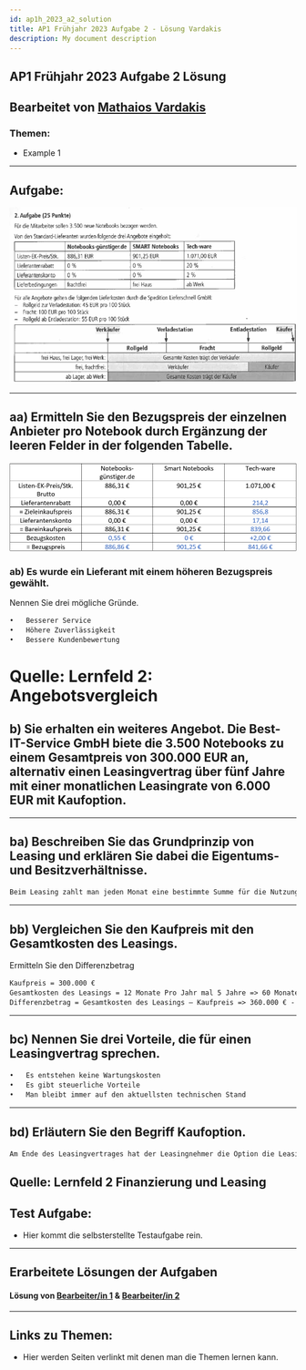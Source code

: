 ```yaml
---
id: ap1h_2023_a2_solution
title: AP1 Frühjahr 2023 Aufgabe 2 - Lösung Vardakis
description: My document description
---
```


## AP1 Frühjahr 2023 Aufgabe 2 Lösung 

## Bearbeitet von [Mathaios Vardakis](<../../../user/Auszubildende Michel/vardakis.md>)

### Themen:

- Example 1

---

## Aufgabe:

![AP1 Frühjahr 2023 Aufgabe 1a](img/AP1/2023/ap1f_2023/AP1f_2023_a2.png)

---

## aa) Ermitteln Sie den Bezugspreis der einzelnen Anbieter pro Notebook durch Ergänzung der leeren Felder in der folgenden Tabelle.

![AP1 Frühjahr 2023 Aufgabe 1a](img/AP1/2023/ap1f_2023/solution/AP1f_2023_a2_aa_solution.png)

### ab) Es wurde ein Lieferant mit einem höheren Bezugspreis gewählt.
Nennen Sie drei mögliche Gründe.
```txt
•	Besserer Service
•	Höhere Zuverlässigkeit
•	Bessere Kundenbewertung
```

# Quelle: Lernfeld 2: Angebotsvergleich 

## b) Sie erhalten ein weiteres Angebot. Die Best-IT-Service GmbH biete die 3.500 Notebooks zu einem Gesamtpreis von 300.000 EUR an, alternativ einen Leasingvertrag über fünf Jahre mit einer monatlichen Leasingrate von 6.000 EUR mit Kaufoption.
---

## ba) Beschreiben Sie das Grundprinzip von Leasing und erklären Sie dabei die Eigentums- und Besitzverhältnisse.

```txt
Beim Leasing zahlt man jeden Monat eine bestimmte Summe für die Nutzung eines Produktes. Man ist also nicht der Eigentümer, sondern nur der Nutzer. Das Ganze wird vertraglich vereinbart und nach dem Ablauf der Leasingzeit bekommt man üblicherweise die Option das Produkt für ein festgelegten Preis zu kaufen.
```
---

## bb) Vergleichen Sie den Kaufpreis mit den Gesamtkosten des Leasings.
Ermitteln Sie den Differenzbetrag

```txt
Kaufpreis = 300.000 €
Gesamtkosten des Leasings = 12 Monate Pro Jahr mal 5 Jahre => 60 Monate mal 6.000 € pro Monat = 360.000 €
Differenzbetrag = Gesamtkosten des Leasings – Kaufpreis => 360.000 € - 300.000 € = 60.000 €

```
---

## bc) Nennen Sie drei Vorteile, die für einen Leasingvertrag sprechen.

```txt
•	Es entstehen keine Wartungskosten
•	Es gibt steuerliche Vorteile
•	Man bleibt immer auf den aktuellsten technischen Stand

```
---

## bd) Erläutern Sie den Begriff Kaufoption.

```txt
Am Ende des Leasingvertrages hat der Leasingnehmer die Option die Leasing-Ware zu einem, im Vertrag festgelegten Preis zu kaufen.
```
Quelle: Lernfeld 2 Finanzierung und Leasing
---

## Test Aufgabe:

- Hier kommt die selbsterstellte Testaufgabe rein.

----

## Erarbeitete Lösungen der Aufgaben

#### Lösung von [Bearbeiter/in 1](../AP1/2021/ap1h_2021/solution/solution_name.md)  & [Bearbeiter/in 2](../AP1/2021/ap1h_2021/solution/solution_name.md)

----

## Links zu Themen:

- Hier werden Seiten verlinkt mit denen man die Themen lernen kann.
